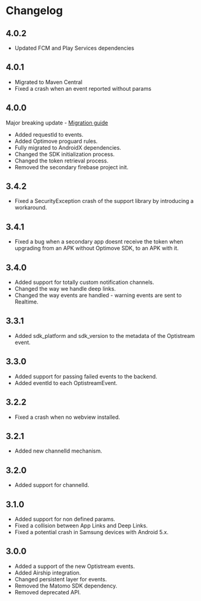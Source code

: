# Changelog

## 4.0.2

- Updated FCM and Play Services dependencies

## 4.0.1

- Migrated to Maven Central
- Fixed a crash when an event reported without params

## 4.0.0

Major breaking update - [Migration guide](https://github.com/optimove-tech/Optimove-SDK-Android/wiki/Migration-guide-from-3.x.x-to-4.0.0)
- Added requestId to events.
- Added Optimove proguard rules.
- Fully migrated to AndroidX dependencies.
- Changed the SDK initialization process.
- Changed the token retrieval process.
- Removed the secondary firebase project init.

## 3.4.2
- Fixed a SecurityException crash of the support library by introducing a workaround.

## 3.4.1
- Fixed a bug when a secondary app doesnt receive the token when     upgrading from an APK without Optimove SDK, to an APK with it.

## 3.4.0
- Added support for totally custom notification channels.
- Changed the way we handle deep links.
- Changed the way events are handled - warning events are sent to Realtime.


## 3.3.1
- Added sdk_platform and sdk_version to the metadata of the Optistream event.

## 3.3.0
- Added support for passing failed events to the backend.
- Added eventId to each OptistreamEvent.

## 3.2.2
- Fixed a crash when no webview installed.

## 3.2.1
- Added new channelId mechanism.

## 3.2.0
- Added support for channelId.

## 3.1.0
- Added support for non defined params.
- Fixed a collision between App Links and Deep Links.
- Fixed a potential crash in Samsung devices with Android 5.x.
## 3.0.0
- Added a support of the new Optistream events.
- Added Airship integration.
- Changed persistent layer for events.
- Removed the Matomo SDK dependency.
- Removed deprecated API.
